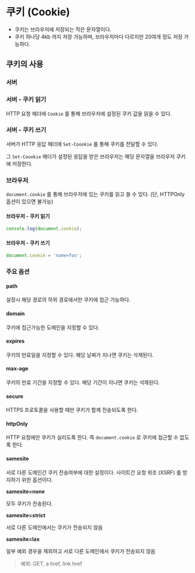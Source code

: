 # 쿠키 (Cookie)

- 쿠키는 브라우저에 저장되는 작은 문자열이다.
- 쿠키 하나당 4kb 까지 저장 가능하며, 브라우저마다 다르지만 20여개 정도 저장 가능하다.

## 쿠키의 사용

### 서버

### 서버 - 쿠키 읽기

HTTP 요청 헤더에 `Cookie` 를 통해 브라우저에 설정된 쿠키 값을 읽을 수 있다.

### 서버 - 쿠키 쓰기

서버가 HTTP 응답 헤더에 `Set-Coookie` 를 통해 쿠키를 전달할 수 있다.

그 `Set-Coookie` 헤더가 설정된 응답을 받은 브라우저는 해당 문자열을 브라우저 쿠키에 저장한다.

### 브라우저

`document.cookie` 를 통해 브라우저에 있는 쿠키를 읽고 쓸 수 있다. (단, HTTPOnly 옵션이 있으면 불가능)

#### 브라우저 - 쿠키 읽기

```js
console.log(document.cookie);
```

#### 브라우저 - 쿠키 쓰기

```js
document.cookie = 'name=foo';
```

### 주요 옵션

#### path

설정시 해당 경로의 하위 경로에서만 쿠키에 접근 가능하다.

#### domain

쿠키에 접근가능한 도메인을 지정할 수 있다.

#### expires

쿠키의 만료일을 지정할 수 있다. 해당 날짜가 지나면 쿠키는 삭제된다.

#### max-age

쿠키의 만료 기간을 지정할 수 있다. 해당 기간이 지나면 쿠키는 삭제된다.

#### secure

HTTPS 프로토콜을 사용할 때만 쿠키가 함께 전송되도록 한다.

#### httpOnly

HTTP 요청에만 쿠키가 실리도록 한다. 즉 `document.cookie` 로 쿠키에 접근할 수 없도록 한다.

#### samesite

서로 다른 도메인간 쿠키 전송여부에 대한 설정이다. 사이트간 요청 위조 (XSRF) 를 방지하기 위한 옵션이다.

**samesite=none**

모두 쿠키가 전송된다.

**samesite=strict**

서로 다른 도메인에서는 쿠키가 전송되지 않음

**samesite=lax**

일부 예외 경우을 제외하고 서로 다른 도메인에서 쿠키가 전송되지 않음

> 예외: GET, a href, link href
